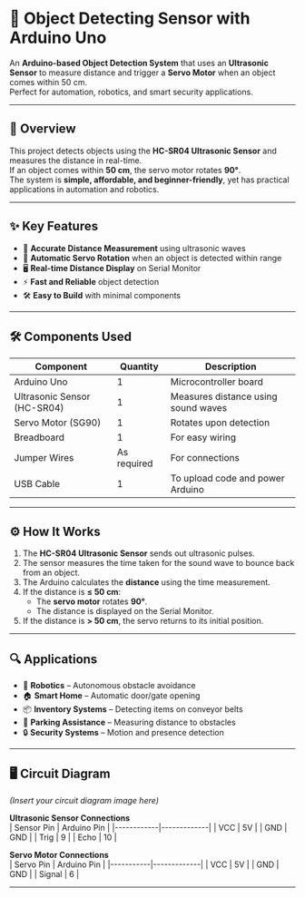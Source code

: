 # 🎯 Object Detecting Sensor with Arduino Uno

An **Arduino-based Object Detection System** that uses an **Ultrasonic Sensor** to measure distance and trigger a **Servo Motor** when an object comes within 50 cm.  
Perfect for automation, robotics, and smart security applications.

---

## 📌 Overview
This project detects objects using the **HC-SR04 Ultrasonic Sensor** and measures the distance in real-time.  
If an object comes within **50 cm**, the servo motor rotates **90°**.  
The system is **simple, affordable, and beginner-friendly**, yet has practical applications in automation and robotics.

---

## ✨ Key Features
- 📏 **Accurate Distance Measurement** using ultrasonic waves
- 🔄 **Automatic Servo Rotation** when an object is detected within range
- 🖥 **Real-time Distance Display** on Serial Monitor
- ⚡ **Fast and Reliable** object detection
- 🛠 **Easy to Build** with minimal components

---

## 🛠 Components Used
| Component | Quantity | Description |
|-----------|----------|-------------|
| Arduino Uno | 1 | Microcontroller board |
| Ultrasonic Sensor (HC-SR04) | 1 | Measures distance using sound waves |
| Servo Motor (SG90) | 1 | Rotates upon detection |
| Breadboard | 1 | For easy wiring |
| Jumper Wires | As required | For connections |
| USB Cable | 1 | To upload code and power Arduino |

---

## ⚙️ How It Works
1. The **HC-SR04 Ultrasonic Sensor** sends out ultrasonic pulses.
2. The sensor measures the time taken for the sound wave to bounce back from an object.
3. The Arduino calculates the **distance** using the time measurement.
4. If the distance is **≤ 50 cm**:
   - The **servo motor** rotates **90°**.
   - The distance is displayed on the Serial Monitor.
5. If the distance is **> 50 cm**, the servo returns to its initial position.

---

## 🔍 Applications
- 🤖 **Robotics** – Autonomous obstacle avoidance
- 🏠 **Smart Home** – Automatic door/gate opening
- 📦 **Inventory Systems** – Detecting items on conveyor belts
- 🚗 **Parking Assistance** – Measuring distance to obstacles
- 🔒 **Security Systems** – Motion and presence detection

---

## 🖥 Circuit Diagram
*(Insert your circuit diagram image here)*

**Ultrasonic Sensor Connections**  
| Sensor Pin | Arduino Pin |
|------------|-------------|
| VCC | 5V |
| GND | GND |
| Trig | 9 |
| Echo | 10 |

**Servo Motor Connections**  
| Servo Pin | Arduino Pin |
|-----------|-------------|
| VCC | 5V |
| GND | GND |
| Signal | 6 |

---

